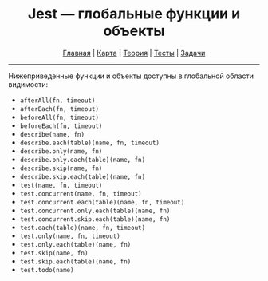 <div align="center">

# Jest — глобальные функции и объекты

[Главная](https://github.com/dollaween/junior-roadmap/)
|
[Карта](/roadmap/README.md)
|
[Теория](/theory/README.md)
|
[Тесты](/tests/README.md)
|
[Задачи](/tasks/README.md)

</div>

---

Нижеприведенные функции и объекты доступны в глобальной области видимости:
- `afterAll(fn, timeout)`
- `afterEach(fn, timeout)`
- `beforeAll(fn, timeout)`
- `beforeEach(fn, timeout)`
- `describe(name, fn)`
- `describe.each(table)(name, fn, timeout)`
- `describe.only(name, fn)`
- `describe.only.each(table)(name, fn)`
- `describe.skip(name, fn)`
- `describe.skip.each(table)(name, fn)`
- `test(name, fn, timeout)`
- `test.concurrent(name, fn, timeout)`
- `test.concurrent.each(table)(name, fn, timeout)`
- `test.concurrent.only.each(table)(name, fn)`
- `test.concurrent.skip.each(table)(name, fn)`
- `test.each(table)(name, fn, timeout)`
- `test.only(name, fn, timeout)`
- `test.only.each(table)(name, fn)`
- `test.skip(name, fn)`
- `test.skip.each(table)(name, fn)`
- `test.todo(name)`

